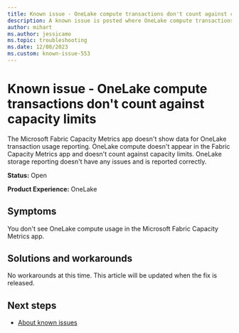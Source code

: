 ```yaml
---
title: Known issue - OneLake compute transactions don't count against capacity limits
description: A known issue is posted where OneLake compute transactions don't count against capacity limits
author: mihart
ms.author: jessicamo
ms.topic: troubleshooting 
ms.date: 12/08/2023
ms.custom: known-issue-553
---
```


# Known issue - OneLake compute transactions don't count against capacity limits

The Microsoft Fabric Capacity Metrics app doesn't show data for OneLake transaction usage reporting. OneLake compute doesn't appear in the Fabric Capacity Metrics app and doesn't count against capacity limits. OneLake storage reporting doesn't have any issues and is reported correctly.

**Status:** Open

**Product Experience:** OneLake

## Symptoms

You don't see OneLake compute usage in the Microsoft Fabric Capacity Metrics app.

## Solutions and workarounds

No workarounds at this time. This article will be updated when the fix is released.

## Next steps

- [About known issues](https://support.fabric.microsoft.com/known-issues)
